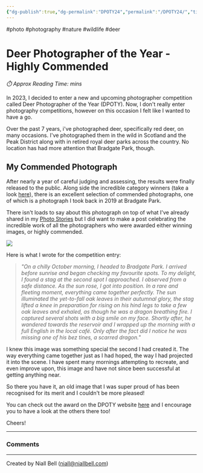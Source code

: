 ```yaml
---
{"dg-publish":true,"dg-permalink":"DPOTY24","permalink":"/DPOTY24/","title":"Highly Commended - Deer Photographer of the Year","hide":true,"tags":["photo","photography","nature","wildlife","deer"],"noteIcon":"1","created":"2024-06-24T21:33:33.384+01:00","updated":"2024-06-24T21:47:50.315+01:00"}
---
```


#photo #photography #nature #wildlife #deer 
# Deer Photographer of the Year - Highly Commended
<p id="reading-time" style="font-style: italic;">⏱️ Approx Reading Time:  <span id="inserted-text"></span> mins</p>
In 2023, I decided to enter a new and upcoming photographer competition called Deer Photographer of the Year (DPOTY). Now, I don't really enter photography competitions, however on this occasion I felt like I wanted to have a go.

Over the past 7 years, i've photographed deer, specifically red deer, on many occasions. I've photographed them in the wild in Scotland and the Peak District along with in retired royal deer parks across the country. No location has had more attention that Bradgate Park, though.

## My Commended Photograph

After nearly a year of careful judging and assessing, the results were finally released to the public. Along side the incredible category winners (take a look [here](https://www.dpoty.com/winners2024)), there is an excellent selection of commended photographs, one of which is a photograph I took back in 2019 at Bradgate Park.

There isn't loads to say about this photograph on top of what I've already shared in my [Photo Stories](https://niallbell.com/the-dragons-breath/) but I did want to make a post celebrating the incredible work of all the photographers who were awarded either winning images, or highly commended.

![](https://i.imgur.com/8bzvnWQ.png)

Here is what I wrote for the competition entry:

>*"On a chilly October morning, I headed to Bradgate Park. I arrived before sunrise and began checking my favourite spots. To my delight, I found a stag at the second spot I approached. I observed from a safe distance. As the sun rose, I got into position. In a rare and fleeting moment, everything came together perfectly. The sun illuminated the yet-to-fall oak leaves in their autumnal glory, the stag lifted a knee in preparation for rising on his hind legs to take a few oak leaves and exhaled, as though he was a dragon breathing fire. I captured several shots with a big smile on my face. Shortly after, he wandered towards the reservoir and I wrapped up the morning with a full English in the local café. Only after the fact did I notice he was missing one of his bez tines, a scarred dragon."*

I knew this image was something special the second I had created it. The way everything came together just as I had hoped, the way I had projected it into the scene. I have spent many mornings attempting to recreate, and even improve upon, this image and have not since been successful at getting anything near.

So there you have it, an old image that I was super proud of has been recognised for its merit and I couldn't be more pleased!

You can check out the award on the DPOTY website [here](https://www.dpoty.com/winners2024?pgid=lx37azfo-4646bc90-1578-48c3-a3ed-9c27f0c98966) and I encourage you to have a look at the others there too!

Cheers!

---
### Comments

<div id="waline"></div>
<script type="module">
	import { init } from 'https://unpkg.com/@waline/client@v3/dist/waline.js';
	init({
	  el: '#waline',
	  serverURL: 'https://niallscavecomments.vercel.app/',
	  lang: 'en',
	});
</script>

---
Created by Niall Bell (niall@niallbell.com)